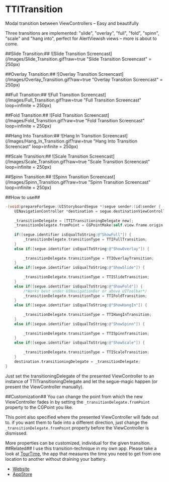 TTITransition
=============

Modal transition between ViewControllers – Easy and beautifully 

Three transitions are implemented: "slide", "overlay", "full", "fold", "spinn", "scale" and "hang into", perfect for AlertViewish views – more is about to come.

##Slide Transition:##
![Slide Transition Screencast](/Images/Slide_Transition.gif?raw=true "Slide Transition Screencast" = 250px)

##Overlay Transition:##
![Overlay Transition Screencast](/Images/Overlay_Transition.gif?raw=true "Overlay Transition Screencast"  = 250px) 

##Full Transition:##
![Full Transition Screencast](/Images/Full_Transition.gif?raw=true "Full Transition Screencast" loop=infinite  = 250px)

##Fold Transition:##
![Fold Transition Screencast](/Images/Fold_Transition.gif?raw=true "Fold Transition Screencast" loop=infinite  = 250px)

##Hang Into Transition:##
![Hang In Transition Screencast](/Images/Hang_In_Transition.gif?raw=true "Hang Into Transition Screencast" loop=infinite  = 250px)

##Scale Transition:##
![Scale Transition Screencast](/Images/Scale_Transition.gif?raw=true "Scale Transition Screencast" loop=infinite  = 250px)

##Spinn Transition:##
![Spinn Transition Screencast](/Images/Spinn_Transition.gif?raw=true "Spinn Transition Screencast" loop=infinite  = 250px)



##How to use##
```Objective-C
-(void)prepareForSegue:(UIStoryboardSegue *)segue sender:(id)sender {
    UINavigationController *destination = segue.destinationViewController;
    
    _transitionDelegate = [TTITransitioningDelegate new];
    _transitionDelegate.fromPoint = CGPointMake(self.view.frame.origin.x+(self.view.frame.size.width/2), self.view.frame.origin.y+(self.view.frame.size.height/2));
    
    if([segue.identifier isEqualToString:@"ShowFull"]) {
        _transitionDelegate.transitionType = TTIFullTransition;
    }
    else if([segue.identifier isEqualToString:@"ShowOverlay"]) {
        
        _transitionDelegate.transitionType = TTIOverlayTransition;
    }
    else if([segue.identifier isEqualToString:@"ShowSlide"]) {
        
        _transitionDelegate.transitionType = TTISlideTransition;
    }
    else if([segue.identifier isEqualToString:@"ShowFold"]) {
        /*Works best under UINavigationBar or above UIToolbar*/
        _transitionDelegate.transitionType = TTIFoldTransition;
    }
    else if([segue.identifier isEqualToString:@"ShowHangIn"]) {
        
        _transitionDelegate.transitionType = TTIHangInTransition;
    }
    else if([segue.identifier isEqualToString:@"ShowSpinn"]) {
        
        _transitionDelegate.transitionType = TTISpinnTransition;
    }
    else if([segue.identifier isEqualToString:@"ShowScale"]) {
        
        _transitionDelegate.transitionType = TTIScaleTransition;
    }
    destination.transitioningDelegate = _transitionDelegate;
}

```
Just set the transitioningDelegate of the presented ViewController to an instance of TTITransitioningDelegate and let the segue-magic happen (or present the ViewController manually).

##Customization##
You can change the point from which the new ViewController fades in by setting the `_transitionDelegate.fromPoint` property to the CGPoint you like.

This point also specified where the presented ViewController will fade out to. 
if you want them to fade into a different direction, just change the `_transitionDelegate.fromPoint` property before the ViewController is dismissed.

More properties can be customized, individual for the given transition.
##Related##
I use this transition-technique in my own app.
Please take a look at [TourTime](https://anerma.de/TourTime/), the app that measures the time you need to get from one location to another without draining your battery.
- [Website](https://anerma.de/TourTime/)
- [AppStore](https://itunes.apple.com/app/id848979893)
